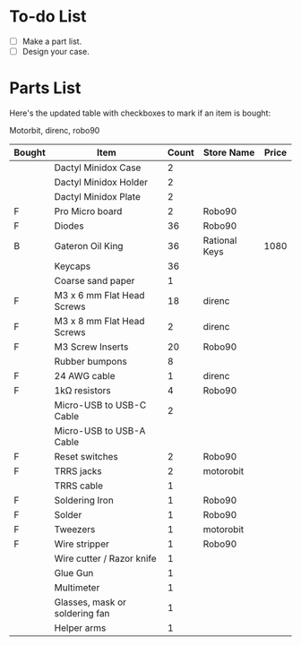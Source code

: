 # To-do List

- [ ] Make a part list.
- [ ] Design your case.

# Parts List

Here's the updated table with checkboxes to mark if an item is bought:

Motorbit, direnc, robo90

| Bought | Item                           | Count | Store Name    | Price |
| ------ | ------------------------------ | ----- | ------------- | ----- |
|        | Dactyl Minidox Case            | 2     |               |       |
|        | Dactyl Minidox Holder          | 2     |               |       |
|        | Dactyl Minidox Plate           | 2     |               |       |
| F      | Pro Micro board                | 2     | Robo90        |       |
| F      | Diodes                         | 36    | Robo90        |       |
| B      | Gateron Oil King               | 36    | Rational Keys | 1080  |
|        | Keycaps                        | 36    |               |       |
|        | Coarse sand paper              | 1     |               |       |
| F      | M3 x 6 mm Flat Head Screws     | 18    | direnc        |       |
| F      | M3 x 8 mm Flat Head Screws     | 2     | direnc        |       |
| F      | M3 Screw Inserts               | 20    | Robo90        |       |
|        | Rubber bumpons                 | 8     |               |       |
| F      | 24 AWG cable                   | 1     | direnc        |       |
| F      | 1kΩ resistors                  | 4     | Robo90        |       |
|        | Micro-USB to USB-C Cable       | 2     |               |       |
|        | Micro-USB to USB-A Cable       |       |               |       |
| F      | Reset switches                 | 2     | Robo90        |       |
| F      | TRRS jacks                     | 2     | motorobit     |       |
|        | TRRS cable                     | 1     |               |       |
| F      | Soldering Iron                 | 1     | Robo90        |       |
| F      | Solder                         | 1     | Robo90        |       |
| F      | Tweezers                       | 1     | motorobit     |       |
| F      | Wire stripper                  | 1     | Robo90              |       |
|        | Wire cutter / Razor knife      | 1     |               |       |
|        | Glue Gun                       | 1     |               |       |
|        | Multimeter                     | 1     |               |       |
|        | Glasses, mask or soldering fan | 1     |               |       |
|        | Helper arms                    | 1     |               |       |
